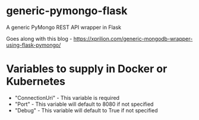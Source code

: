 # generic-pymongo-flask
A generic PyMongo REST API wrapper in Flask

Goes along with this blog - https://xprilion.com/generic-mongodb-wrapper-using-flask-pymongo/

# Variables to supply in Docker or Kubernetes
* "ConnectionUri" - This variable is required
* "Port" - This variable will default to 8080 if not specified
* "Debug" - This variable will default to True if not specified
